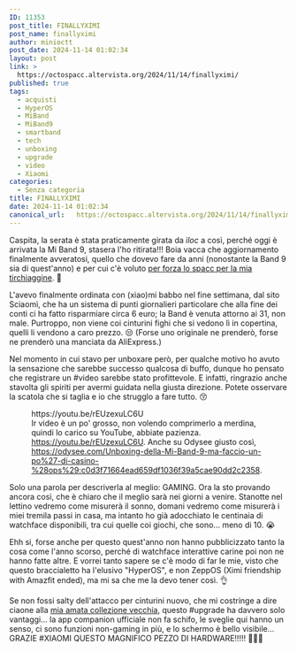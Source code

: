 ```yaml
---
ID: 11353
post_title: FINALLYXIMI
post_name: finallyximi
author: minioctt
post_date: 2024-11-14 01:02:34
layout: post
link: >
  https://octospacc.altervista.org/2024/11/14/finallyximi/
published: true
tags:
  - acquisti
  - HyperOS
  - MiBand
  - MiBand9
  - smartband
  - tech
  - unboxing
  - upgrade
  - video
  - Xiaomi
categories:
  - Senza categoria
title: FINALLYXIMI
date: 2024-11-14 01:02:34
canonical_url:   https://octospacc.altervista.org/2024/11/14/finallyximi/
---
```

<!-- wp:paragraph -->
<p>Caspita, la serata è stata praticamente girata da <em>ìloc</em> a così, perché oggi è arrivata la Mi Band 9, stasera l'ho ritirata!!! Boia vacca che aggiornamento finalmente avveratosi, quello che dovevo fare da anni (nonostante la Band 9 sia di quest'anno) e per cui c'è voluto <a href="/microblog-mirror/2024/10/26/spaccbandt/">per forza lo spacc per la mia tirchiaggine</a>. 🤩️</p>
<!-- /wp:paragraph -->

<!-- wp:paragraph -->
<p>L'avevo finalmente ordinata con (xiao)mi babbo nel fine settimana, dal sito Sciaomì, che ha un sistema di punti giornalieri particolare che alla fine dei conti ci ha fatto risparmiare circa 6 euro; la Band è venuta attorno ai 31, non male. Purtroppo, non viene coi cinturini fighi che si vedono lì in copertina, quelli li vendono a caro prezzo. 😒️ (Forse uno originale ne prenderò, forse ne prenderò una manciata da AliExpress.)</p>
<!-- /wp:paragraph -->

<!-- wp:paragraph -->
<p>Nel momento in cui stavo per unboxare però, per qualche motivo ho avuto la sensazione che sarebbe successo qualcosa di buffo, dunque ho pensato che registrare un #video sarebbe stato profittevole. E infatti, ringrazio anche stavolta gli spiriti per avermi guidata nella giusta direzione. Potete osservare la scatola che si taglia e io che strugglo a fare tutto. 😚️</p>
<!-- /wp:paragraph -->

<!-- wp:paragraph -->
<p></p>
<!-- /wp:paragraph -->

<!-- wp:embed {"url":"https://youtu.be/rEUzexuLC6U","type":"video","providerNameSlug":"youtube","responsive":true,"className":"wp-embed-aspect-16-9 wp-has-aspect-ratio"} -->
<figure class="wp-block-embed is-type-video is-provider-youtube wp-block-embed-youtube wp-embed-aspect-16-9 wp-has-aspect-ratio"><div class="wp-block-embed__wrapper">
https://youtu.be/rEUzexuLC6U
</div><figcaption class="wp-element-caption">Ir video è un po' grosso, non volendo comprimerlo a merdina, quindi lo carico su YouTube, abbiate pazienza. <a href="https://youtu.be/rEUzexuLC6U">https://youtu.be/rEUzexuLC6U</a>. Anche su Odysee giusto così, <a href="https://odysee.com/Unboxing-della-Mi-Band-9-ma-faccio-un-po%27-di-casino-%28ops%29:c0d3f71664ead659df1036f39a5cae90dd2c2358">https://odysee.com/Unboxing-della-Mi-Band-9-ma-faccio-un-po%27-di-casino-%28ops%29:c0d3f71664ead659df1036f39a5cae90dd2c2358</a>.</figcaption></figure>
<!-- /wp:embed -->

<!-- wp:paragraph -->
<p></p>
<!-- /wp:paragraph -->

<!-- wp:paragraph -->
<p>Solo una parola per descriverla al meglio: GAMING. Ora la sto provando ancora così, che è chiaro che il meglio sarà nei giorni a venire. Stanotte nel lettino vedremo come misurerà il sonno, domani vedremo come misurerà i miei tremila passi in casa, ma intanto ho già adocchiato le centinaia di watchface disponibili, tra cui quelle coi giochi, che sono... meno di 10. 😭️</p>
<!-- /wp:paragraph -->

<!-- wp:paragraph -->
<p>Ehh si, forse anche per questo quest'anno non hanno pubblicizzato tanto la cosa come l'anno scorso, perché di watchface interattive carine poi non ne hanno fatte altre. E vorrei tanto sapere se c'è modo di far le mie, visto che questo braccialetto ha l'elusivo "HyperOS", e non ZeppOS (Ximi friendship with Amazfit ended), ma mi sa che me la devo tener così. 👌️</p>
<!-- /wp:paragraph -->

<!-- wp:paragraph -->
<p>Se non fossi salty dell'attacco per cinturini nuovo, che mi costringe a dire ciaone alla <a href="/microblog-mirror/2024/09/12/mibanda-coi-colori/">mia amata collezione vecchia</a>, questo #upgrade ha davvero solo vantaggi... la app companion ufficiale non fa schifo, le sveglie qui hanno un senso, ci sono funzioni non-gaming in più, e lo schermo è bello visibile... GRAZIE #XIAOMI QUESTO MAGNIFICO PEZZO DI HARDWARE!!!!! 🙏️🙏️🙏️</p>
<!-- /wp:paragraph -->